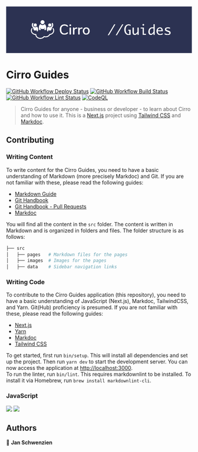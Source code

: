 ![Logo](/.github/cirro-guides-banner.png)

# Cirro Guides

[![GitHub Workflow Deploy Status](https://img.shields.io/github/actions/workflow/status/test-IO/cirro-guides/deploy.yml?label=Deploy&logo=github&style=flat-square)](https://github.com/test-IO/cirro-guides/actions/workflows/deploy.yml)
[![GitHub Workflow Build Status](https://img.shields.io/github/actions/workflow/status/test-IO/cirro-guides/build.yml?label=Build&logo=github&style=flat-square)](https://github.com/test-IO/cirro-guides/actions/workflows/build.yml)
[![GitHub Workflow Lint Status](https://img.shields.io/github/actions/workflow/status/test-IO/cirro-guides/lints.yml?label=Lints&logo=github&style=flat-square)](https://github.com/test-IO/cirro-guides/actions/workflows/lints.yml)
[![CodeQL](https://github.com/test-IO/cirro-guides/actions/workflows/github-code-scanning/codeql/badge.svg)](https://github.com/test-IO/cirro-guides/actions/workflows/github-code-scanning/codeql)

> Cirro Guides for anyone - business or developer - to learn about Cirro and how to use it.
> This is a [Next.js](https://nextjs.org/) project using [Tailwind CSS](https://tailwindcss.com/) and [Markdoc](https://markdoc.dev/).

## Contributing

### Writing Content

To write content for the Cirro Guides, you need to have a basic understanding of Markdown (more precisely Markdoc) and Git. If you are not familiar with these, please read the following guides:

- [Markdown Guide](https://www.markdownguide.org/)
- [Git Handbook](https://guides.github.com/introduction/git-handbook/)
- [Git Handbook - Pull Requests](https://guides.github.com/activities/forking/#making-a-pull-request)
- [Markdoc](https://markdoc.dev/)

You will find all the content in the `src` folder. The content is written in Markdown and is organized in folders and files. The folder structure is as follows:

```bash
├── src
│   ├── pages   # Markdown files for the pages
│   ├── images  # Images for the pages
│   ├── data    # Sidebar navigation links
```

### Writing Code

To contribute to the Cirro Guides application (this repository), you need to have a basic understanding of JavaScript (Next.js), Markdoc, TailwindCSS, and Yarn. Git(Hub) proficiency is presumed. If you are not familiar with these, please read the following guides:

- [Next.js](https://nextjs.org/docs/getting-started)
- [Yarn](https://yarnpkg.com/getting-started)
- [Markdoc](https://markdoc.dev/)
- [Tailwind CSS](https://tailwindcss.com/docs)

To get started, first run `bin/setup`. This will install all dependencies and set up the project. Then run `yarn dev` to start the development server. You can now access the application at [http://localhost:3000](http://localhost:3000).  
To run the linter, run `bin/lint`. This requires markdownlint to be installed. To install it via Homebrew, run `brew install markdownlint-cli`.

### JavaScript

<p>
  <img src="https://img.shields.io/badge/node-20.x.x-blue.svg" />
  <img src="https://img.shields.io/badge/yarn-1.22.x-blue.svg" />
</p>

## Authors

👤 **Jan Schwenzien**
